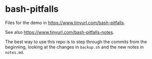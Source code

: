 # bash-pitfalls

Files for the demo in <https://www.tinyurl.com/bash-pitfalls>.

See also <https://www.tinyurl.com/bash-pitfalls-notes>.

The best way to use this repo is to step through the commits from the beginning, looking at the changes in `backup.sh` and the new notes in `notes.md`.

